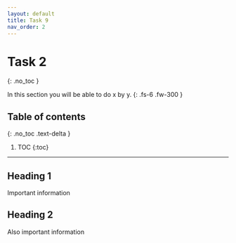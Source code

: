```yaml
---
layout: default
title: Task 9
nav_order: 2
---
```


# Task 2
{: .no_toc }


In this section you will be able to do x by y.
{: .fs-6 .fw-300 }

## Table of contents
{: .no_toc .text-delta }

1. TOC
{:toc}

---

## Heading 1

Important information

## Heading 2

Also important information
